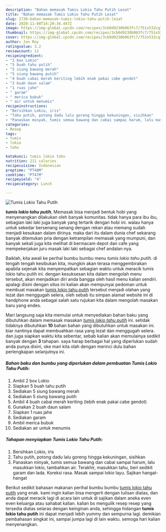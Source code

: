 ```yaml
---
description: "Bahan memasak Tumis Lokio Tahu Putih Lezat"
title: "Bahan memasak Tumis Lokio Tahu Putih Lezat"
slug: 1738-bahan-memasak-tumis-lokio-tahu-putih-lezat
date: 2020-11-08T14:29:34.447Z
image: https://img-global.cpcdn.com/recipes/3cb0d9230b063fc7/751x532cq70/tumis-lokio-tahu-putih-foto-resep-utama.jpg
thumbnail: https://img-global.cpcdn.com/recipes/3cb0d9230b063fc7/751x532cq70/tumis-lokio-tahu-putih-foto-resep-utama.jpg
cover: https://img-global.cpcdn.com/recipes/3cb0d9230b063fc7/751x532cq70/tumis-lokio-tahu-putih-foto-resep-utama.jpg
author: Jon Roy
ratingvalue: 3.2
reviewcount: 12
recipeingredient:
- "2 box Lokio"
- "5 buah tahu putih"
- "5 siung bawang merah"
- "5 siung bawang putih"
- "4 buah cabai merah keriting lebih enak pakai cabe gendot"
- "2 buah daun salam"
- "1 ruas jahe"
- " garam"
- " merica bubuk"
- " air untuk menumis"
recipeinstructions:
- "Bersihkan Lokio, iris"
- "Tahu putih, potong dadu lalu goreng hingga kekuningan, sisihkan"
- "Panaskan minyak, tumis semua bawang dan cabai sampai harum, lalu masukkan lokio, tambahkan air. Terakhir, masukkan tahu, beri sedikit garam dan lada. Koreksi rasa. Masak sampai lokio layu. Sajikan hangat-hangat"
categories:
- Resep
tags:
- tumis
- lokio
- tahu

katakunci: tumis lokio tahu 
nutrition: 211 calories
recipecuisine: Indonesian
preptime: "PT40M"
cooktime: "PT47M"
recipeyield: "4"
recipecategory: Lunch

---
```



![Tumis Lokio Tahu Putih](https://img-global.cpcdn.com/recipes/3cb0d9230b063fc7/751x532cq70/tumis-lokio-tahu-putih-foto-resep-utama.jpg)

<b><i>tumis lokio tahu putih</i></b>, Memasak bisa menjadi bentuk hobi yang menyenangkan dilakukan oleh banyak komunitas. tidak hanya para ibu ibu, sebagian laki laki juga banyak yang tertarik dengan hobi ini. walau hanya untuk sekedar bersenang senang dengan rekan atau memang sudah menjadi kesukaan dalam dirinya. maka dari itu dalam dunia chef sekarang banyak ditemukan pria dengan ketrampilan memasak yang mumpuni, dan banyak sekali juga kita melihat di bermacam depot dan cafe yang mempekerjakan juru masak laki laki sebagai chef andalan nya.

Baiklah, kita awali ke perihal bumbu bumbu menu <i>tumis lokio tahu putih</i>. di tengah tengah kesibukan kita, mungkin akan terasa menggembirakan apabila sejenak kita menyempatkan sebagian waktu untuk meracik tumis lokio tahu putih ini. dengan kesuksesan kita dalam mengolah menu tersebut, akan menjadikan diri anda bangga oleh hasil menu kalian sendiri. apalagi disini dengan situs ini kalian akan mempunyai pedoman untuk membuat masakan <u>tumis lokio tahu putih</u> tersebut menjadi olahan yang lezat dan menggugah selera, oleh sebab itu simpan alamat website ini di handphone anda sebagai salah satu rujukan kita dalam mengolah masakan baru yang endes.




Mari langsung saja kita memulai untuk menyediakan bahan baku yang dibutuhkan dalam memasak masakan <u><i>tumis lokio tahu putih</i></u> ini. setidak tidaknya dibutuhkan <b>10</b> bahan bahan yang dibutuhkan untuk masakan ini. biar nantinya dapat membuahkan rasa yang lezat dan menggugah selera. dan juga siapkan waktu kita sebentar, sebab kalian akan memulainya sedikit banyak dengan <b>3</b> tahapan. saya harap berbagai hal yang diperlukan sudah anda punya disini, oke mari kita olah dengan merinci dulu bahan perlengkapan selanjutnya ini.

<!--inarticleads1-->

##### Bahan baku dan bumbu yang diperlukan dalam pembuatan Tumis Lokio Tahu Putih:

1. Ambil 2 box Lokio
1. Siapkan 5 buah tahu putih
1. Sediakan 5 siung bawang merah
1. Sediakan 5 siung bawang putih
1. Ambil 4 buah cabai merah keriting (lebih enak pakai cabe gendot)
1. Gunakan 2 buah daun salam
1. Siapkan 1 ruas jahe
1. Sediakan  garam
1. Ambil  merica bubuk
1. Sediakan  air untuk menumis




<!--inarticleads2-->

##### Tahapan menyiapkan Tumis Lokio Tahu Putih:

1. Bersihkan Lokio, iris
1. Tahu putih, potong dadu lalu goreng hingga kekuningan, sisihkan
1. Panaskan minyak, tumis semua bawang dan cabai sampai harum, lalu masukkan lokio, tambahkan air. Terakhir, masukkan tahu, beri sedikit garam dan lada. Koreksi rasa. Masak sampai lokio layu. Sajikan hangat-hangat




Berikut sedikit bahasan makanan perihal bumbu bumbu <u>tumis lokio tahu putih</u> yang enak. kami ingin kalian bisa mengerti dengan tulisan diatas, dan anda dapat meracik lagi di acara lain untuk di sajikan dalam aneka even even keluarga atau sahabat kalian. kalian bs mengulik resep resep yang tersedia diatas selaras dengan keinginan anda, sehingga hidangan <b>tumis lokio tahu putih</b> ini dapat menjadi lebih yummy dan sempurna lagi. demikian pembahasan singkat ini, sampai jumpa lagi di lain waktu. semoga hari kalian menyenangkan.
